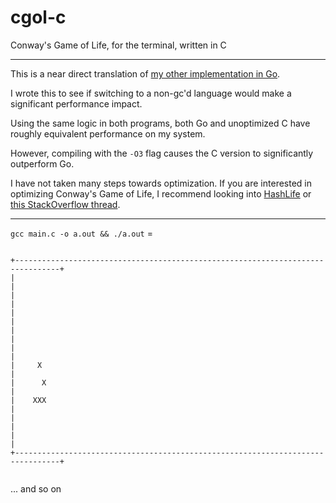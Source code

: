 # cgol-c

Conway's Game of Life, for the terminal, written in C

---------

This is a near direct translation of [my other implementation in Go](https://github.com/zsarge/cgol-go).

I wrote this to see if switching to a non-gc'd language would make a significant performance impact.

Using the same logic in both programs, both Go and unoptimized C have roughly equivalent performance on my system.

However, compiling with the `-O3` flag causes the C version to significantly outperform Go.

I have not taken many steps towards optimization. If you are interested in optimizing Conway's Game of Life, I recommend looking into [HashLife](https://en.wikipedia.org/wiki/Hashlife) or [this StackOverflow thread](https://stackoverflow.com/questions/40485/optimizing-conways-game-of-life).

---------

`gcc main.c -o a.out && ./a.out` = 

```

+--------------------------------------------------------------------------------+
|                                                                                |
|                                                                                |
|                                                                                |
|                                                                                |
|                                                                                |
|     X                                                                          |
|      X                                                                         |
|    XXX                                                                         |
|                                                                                |
|                                                                                |
+--------------------------------------------------------------------------------+


```

... and so on

